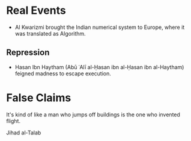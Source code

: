 # Real Events
- Al Kwarizmi brought the Indian numerical system to Europe, where it was translated as Algorithm.
## Repression
- Hasan Ibn Haytham (Abū ʿAlī al-Ḥasan ibn al-Ḥasan ibn al-Haytham) feigned madness to escape execution.
# False Claims
It's kind of like a man who jumps off buildings is the one who invented flight.


Jihad al-Talab